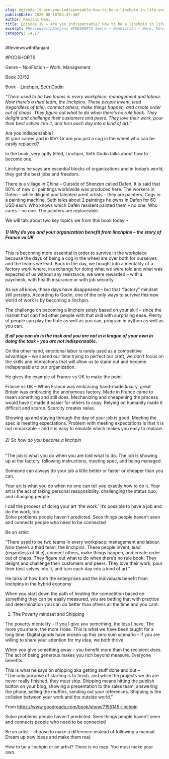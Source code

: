 ```yaml
---
slug: episode-19-are-you-indispensable-how-to-be-a-linchpin-in-life-and-in-your-career
publishDate: 2020-08-10T04:47:46Z
author: Ranjani Mani
title: Episode 19 – Are you indispensable? How to be a linchpin in life and in your career? 
excerpt: #ReviewswithRanjani #PODSHORTS Genre – NonFiction – Work, Management Book 33/52 Book – Linchpin, Seth Godin “There used to be two teams in every workplace: management and labour. Now there’s a third team, the linchpins. These people invent, lead (regardless of title), connect others, make things happen, and create order out of chaos. They figure out  ... 
category: 14,17
---
```


#ReviewswithRanjani

#PODSHORTS

Genre – NonFiction – Work, Management

Book 33/52

Book – [Linchpin, Seth Godin](https://www.amazon.in/Linchpin-Are-Indispensable-Seth-Godin/dp/1591844096)

_“There used to be two teams in every workplace: management and labour. Now there’s a third team, the linchpins. These people invent, lead (regardless of title), connect others, make things happen, and create order out of chaos. They figure out what to do when there’s no rule book. They delight and challenge their customers and peers. They love their work, pour their best selves into it, and turn each day into a kind of art.”_

Are you indispensable?  
At your career and in life? Or are you just a cog in the wheel who can be easily replaced?

In the book, very aptly titled, Linchpin, Seth Godin talks about how to become one.

Linchpins he says are essential blocks of organizations and in today’s world, they get the best jobs and freedom.

There is a village in China – Outside of Shenzen called Dafen. It is said that 60% of new oil paintings worldwide was produced here. The workers in Dafen – while diligent and talented arent artists – they are painters. Cogs in a painting machine. Seth talks about 2 paintings he owns in Dafen for 60 USD each. Who knows which Dafen resident painted them – no one. Who cares – no one. The painters are replaceable.

We will talk about two key topics we from this book today –

###### **1) Why do you and your organization benefit from linchpins – the story of France vs UK**

  
This is becoming more essential in order to survive in the workplace because the days of being a cog in the wheel are over both for ourselves and the teams we lead. Back in the day, we bought into a mentality of a factory work where, in exchange for doing what we were told and what was expected of us without any resistance, we were rewarded – with a paycheck, with health insurance or with job security.

As we all know, those days have disappeared – but that “factory” mindset still persists. According to Godin, one of the only ways to survive this new world of work is by becoming a linchpin.

The challenge on becoming a linchpin solely based on your skill – since the market that can find other people with that skill with surprising ease. Plenty of people can play the flute as well as you can, program in python as well as you can.

  
**_If all you can do is the task and you are not in a league of your own in doing the task – you are not indispensable._** 

  
On the other hand, emotional labor is rarely used as a competitive advantage – we spend our time trying to perfect our craft, we don’t focus on the skills and interactions that will allow us to stand out and become indispensable to our organization.

He gives the example of France vs UK to make the point

France vs UK – When France was embracing hand-made luxury, great Britain was embracing the anonymous factory. Made in France came to mean something and still does. Mechanizing and cheapening the process would have it made it easier for others to copy. Relying on humanity made it difficult and scarce. Scarcity creates value.

Showing up and staying through the day of your job is good. Meeting the spec is meeting expectations. Problem with meeting expectations is that it is not remarkable – and it is easy to emulate which makes you easy to replace.

###### 2) So how do you become a linchpin

“The job is what you do when you are told what to do. The job is showing up at the factory, following instructions, meeting spec, and being managed.

Someone can always do your job a little better or faster or cheaper than you can.

  
Your art is what you do when no one can tell you exactly how to do it. Your art is the act of taking personal responsibility, challenging the status quo, and changing people.

I call the process of doing your art ‘the work.’ It’s possible to have a job and do the work, too.   
Solve problems people haven’t predicted. Sees things people haven’t seen and connects people who need to be connected

Be an artist

“There used to be two teams in every workplace: management and labour. Now there’s a third team, the linchpins. These people invent, lead (regardless of title), connect others, make things happen, and create order out of chaos. They figure out what to do when there’s no rule book. They delight and challenge their customers and peers. They love their work, pour their best selves into it, and turn each day into a kind of art.”

  
He talks of how both the enterprises and the individuals benefit from linchpins in the hybrid economy

When you start down the path of beating the competition based on something they can be easily measured, you are betting that with practice and determination you can do better than others all the time and you cant.

1) The Poverty mindset and Shipping

The poverty mentality – if you I give you something, the less I have. The more you share, the more I lose. This is what we have been taught for a long time. Digital goods have broken up this zero sum scenario – if you are willing to share your attention for my idea, we both thrive.

When you give something away – you benefit more than the recipient does. The act of being generous makes you rich beyond measure. Everyone benefits.

This is what he says on shipping aka getting stuff done and out –  
“The only purpose of starting is to finish, and while the projects we do are never really finished, they must ship. Shipping means hitting the publish button on your blog, showing a presentation to the sales team, answering the phone, selling the muffins, sending out your references. Shipping is the collision between your work and the outside world.” 

From <https://www.goodreads.com/book/show/7155145-linchpin>

Solve problems people haven’t predicted. Sees things people haven’t seen and connects people who need to be connected

Be an artist – choose to make a difference instead of following a manual. Dream up new ideas and make them real.

How to be a linchpin or an artist? There is no map. You must make your own.